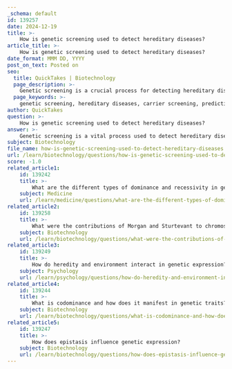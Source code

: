 ```yaml
---
_schema: default
id: 139257
date: 2024-12-19
title: >-
    How is genetic screening used to detect hereditary diseases?
article_title: >-
    How is genetic screening used to detect hereditary diseases?
date_format: MMM DD, YYYY
post_on_text: Posted on
seo:
  title: QuickTakes | Biotechnology
  page_description: >-
    Genetic screening is a crucial process for detecting hereditary diseases by testing individuals for specific genetic conditions, enabling early intervention and improved health outcomes.
  page_keywords: >-
    genetic screening, hereditary diseases, carrier screening, predictive testing, multi-gene panel testing, DNA analysis, genetic counseling, prenatal screening, newborn screening, cancer risk assessment, early detection, medical interventions, preventative measures
author: QuickTakes
question: >-
    How is genetic screening used to detect hereditary diseases?
answer: >-
    Genetic screening is a vital process used to detect hereditary diseases by testing individuals or populations for specific genetic conditions. This process helps identify individuals who either have a genetic disorder or are carriers of genes that could be passed on to their offspring. Here are some key aspects of how genetic screening is utilized in detecting hereditary diseases:\n\n1. **Types of Genetic Testing**: Genetic screening can involve various types of tests, including:\n   - **Carrier Screening**: This aims to determine if an individual is a carrier of a gene for a specific recessive disorder. For recessive disorders, both parents must be carriers for their child to be affected.\n   - **Predictive Testing**: This type of testing assesses an individual's risk of developing certain diseases in the future, allowing for early interventions or lifestyle modifications.\n   - **Multi-gene Panel Testing**: This is increasingly used for patients suspected of having hereditary cancer syndromes, allowing for the identification of multiple genetic variants associated with increased cancer risk.\n\n2. **Process of Genetic Screening**: The screening typically involves analyzing a person's DNA, which can be obtained from blood samples, saliva, or other tissues. The analysis looks for mutations or changes in genes that are known to be associated with specific hereditary conditions.\n\n3. **Family History and Counseling**: A person's family medical history plays a crucial role in determining the need for genetic screening. If there is a known genetic condition in the family, testing may be recommended for family members. Genetic counseling is often advised before and after testing to help individuals understand the implications of the results.\n\n4. **Applications in Medicine**: Genetic screening is used in various medical contexts, including:\n   - **Prenatal Screening**: Expectant parents can undergo testing to assess the risk of genetic conditions in their unborn child.\n   - **Newborn Screening**: This involves testing newborns for certain genetic disorders that can be treated early to prevent severe health issues.\n   - **Cancer Risk Assessment**: Individuals with a family history of cancer may be screened for genetic variants that increase their risk, enabling proactive health management.\n\n5. **Benefits of Early Detection**: The primary advantage of genetic screening is the potential for early detection of hereditary diseases, which can lead to timely medical interventions, lifestyle changes, and preventive measures. This proactive approach can significantly reduce the disease burden and improve health outcomes.\n\nIn summary, genetic screening serves as a powerful tool in modern medicine, enabling the identification of hereditary diseases and facilitating early intervention strategies to enhance patient care and outcomes.
subject: Biotechnology
file_name: how-is-genetic-screening-used-to-detect-hereditary-diseases.md
url: /learn/biotechnology/questions/how-is-genetic-screening-used-to-detect-hereditary-diseases
score: -1.0
related_article1:
    id: 139242
    title: >-
        What are the different types of dominance and recessivity in genetics?
    subject: Medicine
    url: /learn/medicine/questions/what-are-the-different-types-of-dominance-and-recessivity-in-genetics
related_article2:
    id: 139258
    title: >-
        What were the contributions of Morgan and Sturtevant to chromosomal genetics?
    subject: Biotechnology
    url: /learn/biotechnology/questions/what-were-the-contributions-of-morgan-and-sturtevant-to-chromosomal-genetics
related_article3:
    id: 139249
    title: >-
        How do heredity and environment interact in genetic expression?
    subject: Psychology
    url: /learn/psychology/questions/how-do-heredity-and-environment-interact-in-genetic-expression
related_article4:
    id: 139244
    title: >-
        What is codominance and how does it manifest in genetic traits?
    subject: Biotechnology
    url: /learn/biotechnology/questions/what-is-codominance-and-how-does-it-manifest-in-genetic-traits
related_article5:
    id: 139247
    title: >-
        How does epistasis influence genetic expression?
    subject: Biotechnology
    url: /learn/biotechnology/questions/how-does-epistasis-influence-genetic-expression
---
```


&nbsp;